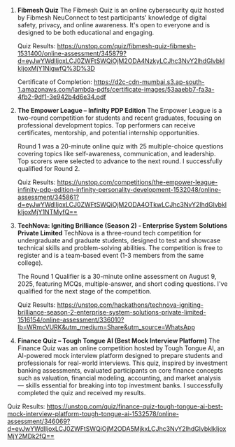 1. **Fibmesh Quiz**
   The Fibmesh Quiz is an online cybersecurity quiz hosted by Fibmesh NeuConnect to test participants' knowledge of digital safety, privacy, and online awareness. It's open to everyone and is designed to be both educational and engaging.
   
   Quiz Results: https://unstop.com/quiz/fibmesh-quiz-fibmesh-1531400/online-assessment/345879?d=eyJwYWdlIjoxLCJ0ZWFtSWQiOjM2ODA4NzkyLCJhc3NvY2lhdGlvbklkIjoxMjY1NjgwfQ%3D%3D

   Certificate of Completion: https://d2c-cdn-mumbai.s3.ap-south-1.amazonaws.com/lambda-pdfs/certificate-images/53aaebb7-fa3a-4fb2-9df1-3e942b4d6e34.pdf
   
2. **The Empower League – Infinity PDP Edition**
   The Empower League is a two-round competition for students and recent graduates, focusing on professional development topics. Top performers can receive certificates, mentorship, and potential internship opportunities.

   Round 1 was a 20-minute online quiz with 25 multiple-choice questions covering topics like self-awareness, communication, and leadership. Top scorers were selected to advance to the next round. I successfully qualified for Round 2.

   Quiz Results: https://unstop.com/competitions/the-empower-league-infinity-pdp-edition-infinity-personality-development-1532048/online-assessment/345861?d=eyJwYWdlIjoxLCJ0ZWFtSWQiOjM2ODA4OTkwLCJhc3NvY2lhdGlvbklkIjoxMjY1NTMyfQ==

3. **TechNova: Igniting Brilliance (Season 2) - Enterprise System Solutions Private Limited**
   TechNova is a three-round tech competition for undergraduate and graduate students, designed to test and showcase technical skills and problem-solving abilities. The competition is free to register and is a team-based event (1-3 members from the same college).

   The Round 1 Qualifier is a 30-minute online assessment on August 9, 2025, featuring MCQs, multiple-answer, and short coding questions. I've qualified for the next stage of the competition.
   
   Quiz Results: https://unstop.com/hackathons/technova-igniting-brilliance-season-2-enterprise-system-solutions-private-limited-1516154/online-assessment/336010?lb=WRmcVURK&utm_medium=Share&utm_source=WhatsApp

 4. **Finance Quiz – Tough Tongue AI (Best Mock Interview Platform)**
The Finance Quiz was an online competition hosted by Tough Tongue AI, an AI-powered mock interview platform designed to prepare students and professionals for real-world interviews. This quiz, inspired by investment banking assessments, evaluated participants on core finance concepts such as valuation, financial modeling, accounting, and market analysis — skills essential for breaking into top investment banks. I successfully completed the quiz and received my results.

   Quiz Results: https://unstop.com/quiz/finance-quiz-tough-tongue-ai-best-mock-interview-platform-tough-tongue-ai-1532578/online-assessment/346069?d=eyJwYWdlIjoxLCJ0ZWFtSWQiOjM2ODA5MjkxLCJhc3NvY2lhdGlvbklkIjoxMjY2MDk2fQ==
